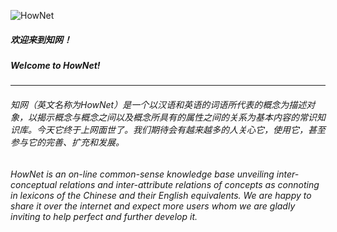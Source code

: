 ![HowNet](http://www.keenage.com/images/HowNet_Logo.gif)

##### 欢迎来到知网！
##### Welcome to HowNet!
---
###### 知网（英文名称为HowNet）是一个以汉语和英语的词语所代表的概念为描述对象，以揭示概念与概念之间以及概念所具有的属性之间的关系为基本内容的常识知识库。今天它终于上网面世了。我们期待会有越来越多的人关心它，使用它，甚至参与它的完善、扩充和发展。
###### HowNet is an on-line common-sense knowledge base unveiling inter-conceptual relations and inter-attribute relations of concepts as connoting in lexicons of the Chinese and their English equivalents. We are happy to share it over the internet and expect more users whom we are gladly inviting to help perfect and further develop it.